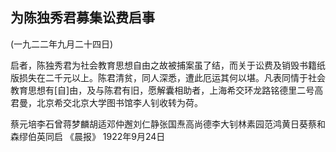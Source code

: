 ## 为陈独秀君募集讼费启事

(一九二二年九月二十四日)

启者，陈独秀君为社会教育思想自由之故被捕案虽了结，而关于讼费及销毁书籍纸版损失在二千元以上。陈君清贫，同人深悉，遭此厄运其何以堪。凡表同情于社会教育思想有[自]由，及与陈君有旧，愿解囊相助者，上海希交环龙路铭德里二号高君曼，北京希交北京大学图书馆李人钊收转为荷。

蔡元培李石曾蒋梦麟胡适邓仲邂刘仁静张国焘高尚德李大钊林素园范鸿黄日葵蔡和森缪伯英同启
《晨报》
1922年9月24日

